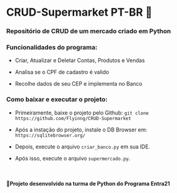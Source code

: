 # CRUD-Supermarket PT-BR 🛒

### Repositório de CRUD de um mercado criado em Python

### Funcionalidades do programa:

 - Criar, Atualizar e Deletar Contas, Produtos e Vendas

 - Analisa se o CPF de cadastro é valido

 - Recolhe dados de seu CEP e implementa no Banco 

### Como baixar e executar o projeto:

 - Primeiramente, baixe o projeto pelo Github: ``git clone https://github.com/Flyinng/CRUD-Supermarket``

 - Após a instação do projeto, instale o DB Browser em: ``https://sqlitebrowser.org/``

 - Depois, execute o arquivo ``criar_banco.py`` em sua IDE.

 - Após isso, execute o arquivo ``supermercado.py``.

<br>
<h4> 📜Projeto desenvolvido na turma de Python do Programa Entra21 </h4>
